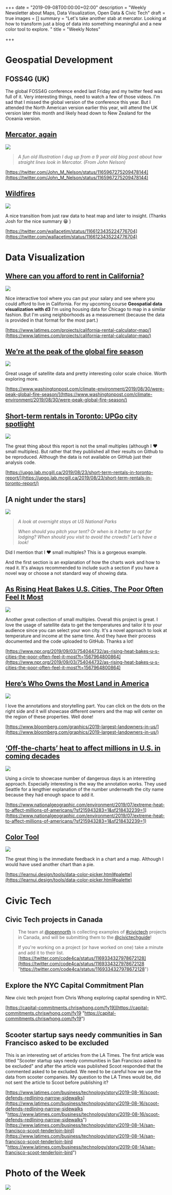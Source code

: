 +++
date = "2019-09-08T00:00:00+02:00"
description = "Weekly Newsletter about Maps, Data Visualization, Open Data & Civic Tech"
draft = true
images = []
summary = "Let's take another stab at mercator. Looking at how to transform just a blog of data into something meaningful and a new color tool to explore. "
title = "Weekly Notes"

+++
# Geospatial Development

## FOSS4G (UK)

The global FOSS4G conference ended last Friday and my twitter feed was full of it. Very interesting things, need to watch a few of those videos. I'm sad that I missed the global version of the conference this year. But I attended the North American version earlier this year, will attend the UK version later this month and likely head down to New Zealand for the Oceania version.

## [Mercator, again](https://twitter.com/John_M_Nelson/status/1165967275209478144)

![](https://res.cloudinary.com/civicvision/image/upload/f_auto,q_auto,w_auto,dpr_auto,c_limit/milafrerichs.com/newsletter/data-viz/mercator-line.png)

> _A fun old Illustration I dug up from a 9 year old blog post about how straight lines look in Mercator. (From John Nelson)_

[https://twitter.com/John_M_Nelson/status/1165967275209478144](https://twitter.com/John_M_Nelson/status/1165967275209478144)

## [Wildfires](https://twitter.com/wallacetim/status/1166123435224776704)

![](https://res.cloudinary.com/civicvision/image/upload/f_auto,q_auto,w_auto,dpr_auto,c_limit/milafrerichs.com/newsletter/data-viz/wildfires-amazonas.gif)

A nice transition from just raw data to heat map and later to insight. (Thanks Josh for the nice summary 😁 )

[https://twitter.com/wallacetim/status/1166123435224776704](https://twitter.com/wallacetim/status/1166123435224776704)

# Data Visualization

## [Where can you afford to rent in California?]((https://www.latimes.com/projects/california-rental-calculator-map/))

![](https://res.cloudinary.com/civicvision/image/upload/f_auto,q_auto,w_auto,dpr_auto,c_limit/milafrerichs.com/newsletter/data-viz/rent-california-latimes.png)

Nice interactive tool where you can put your salary and see where you could afford to live in California. For my upcoming course **Geospatial data visualization with d3** I'm using housing data for Chicago to map in a similar fashion. But I'm using neighborhoods as a measurement (because the data is provided in that format for the most part.)

[https://www.latimes.com/projects/california-rental-calculator-map/](https://www.latimes.com/projects/california-rental-calculator-map/)

## [We’re at the peak of the global fire season](https://www.washingtonpost.com/climate-environment/2019/08/30/were-peak-global-fire-season/)

[![](https://res.cloudinary.com/civicvision/image/upload/f_auto,q_auto,w_auto,dpr_auto,c_limit/milafrerichs.com/newsletter/data-viz/fire-season-satellites.png)](https://www.washingtonpost.com/climate-environment/2019/08/30/were-peak-global-fire-season/)

Great usage of satellite data and pretty interesting color scale choice. Worth exploring more.

[https://www.washingtonpost.com/climate-environment/2019/08/30/were-peak-global-fire-season/](https://www.washingtonpost.com/climate-environment/2019/08/30/were-peak-global-fire-season/)

## [Short-term rentals in Toronto: UPGo city spotlight](https://upgo.lab.mcgill.ca/2019/08/23/short-term-rentals-in-toronto-report/)

[![](https://res.cloudinary.com/civicvision/image/upload/f_auto,q_auto,w_auto,dpr_auto,c_limit/milafrerichs.com/newsletter/data-viz/str-toronto.png)](https://upgo.lab.mcgill.ca/2019/08/23/short-term-rentals-in-toronto-report/)

The great thing about this report is not the small multiples (although I ❤️  small multiples). But rather that they published all their results on Github to be reproduced. Although the data is not available on GitHub just their analysis code.

[https://upgo.lab.mcgill.ca/2019/08/23/short-term-rentals-in-toronto-report/](https://upgo.lab.mcgill.ca/2019/08/23/short-term-rentals-in-toronto-report/)

## \[A night under the stars\]

![](https://res.cloudinary.com/civicvision/image/upload/f_auto,q_auto,w_auto,dpr_auto,c_limit/milafrerichs.com/newsletter/data-viz/night-under-stars.png)

> _A look at overnight stays at US National Parks_
>
> _When should you pitch your tent? Or when is it better to opt for lodging? When should you visit to avoid the crowds? Let’s have a look!_

Did I mention that I ❤️ small multiples? This is a gorgeous example.

And the first section is an explanation of how the charts work and how to read it. It's always recommended to include such a section if you have a novel way or choose a not standard way of showing data.

## [As Rising Heat Bakes U.S. Cities, The Poor Often Feel It Most](https://www.npr.org/2019/09/03/754044732/as-rising-heat-bakes-u-s-cities-the-poor-often-feel-it-most?t=1567964800864)

[![](https://res.cloudinary.com/civicvision/image/upload/f_auto,q_auto,w_auto,dpr_auto,c_limit/milafrerichs.com/newsletter/data-viz/npr-heat-income.png)](https://www.npr.org/2019/09/03/754044732/as-rising-heat-bakes-u-s-cities-the-poor-often-feel-it-most?t=1567964800864)

Another great collection of small multiples. Overall this project is great. I love the usage of satellite data to get the temperatures and tailor it to your audience since you can select your won city. It's a novel approach to look at temperature and income at the same time. And they have their process documented and the code uploaded to GitHub. Thanks a lot! 

[https://www.npr.org/2019/09/03/754044732/as-rising-heat-bakes-u-s-cities-the-poor-often-feel-it-most?t=1567964800864](https://www.npr.org/2019/09/03/754044732/as-rising-heat-bakes-u-s-cities-the-poor-often-feel-it-most?t=1567964800864)

## [Here’s Who Owns the Most Land in America](https://www.bloomberg.com/graphics/2019-largest-landowners-in-us/)

[![](https://res.cloudinary.com/civicvision/image/upload/f_auto,q_auto,w_auto,dpr_auto,c_limit/milafrerichs.com/newsletter/data-viz/bloomberg-who-owns-land.png)](https://www.bloomberg.com/graphics/2019-largest-landowners-in-us/)

I love the annotations and storytelling part. You can click on the dots on the right side and it will showcase different owners and the map will center on the region of these properties. Well done! 

[https://www.bloomberg.com/graphics/2019-largest-landowners-in-us/](https://www.bloomberg.com/graphics/2019-largest-landowners-in-us/)

## [‘Off-the-charts’ heat to affect millions in U.S. in coming decades](https://www.nationalgeographic.com/environment/2019/07/extreme-heat-to-affect-millions-of-americans/?sf215943283=1&sf218432239=1)

[![](https://res.cloudinary.com/civicvision/image/upload/f_auto,q_auto,w_auto,dpr_auto,c_limit/milafrerichs.com/newsletter/data-viz/off-the-charts-heat.png)](https://www.nationalgeographic.com/environment/2019/07/extreme-heat-to-affect-millions-of-americans/?sf215943283=1&sf218432239=1)

Using a circle to showcase number of dangerous days is an interesting approach. Especially interesting is the way the annotation works. They used Seattle for a lengthier explanation of the number underneath the city name because they had enough space to add it. 

[https://www.nationalgeographic.com/environment/2019/07/extreme-heat-to-affect-millions-of-americans/?sf215943283=1&sf218432239=1](https://www.nationalgeographic.com/environment/2019/07/extreme-heat-to-affect-millions-of-americans/?sf215943283=1&sf218432239=1)

## [Color Tool](https://learnui.design/tools/data-color-picker.html#palette)

[![](https://res.cloudinary.com/civicvision/image/upload/f_auto,q_auto,w_auto,dpr_auto,c_limit/milafrerichs.com/newsletter/data-viz/color-tool.png)](https://learnui.design/tools/data-color-picker.html#palette)

The great thing is the immediate feedback in a chart and a map. Although I would have used another chart than a pie.

[https://learnui.design/tools/data-color-picker.html#palette](https://learnui.design/tools/data-color-picker.html#palette)

# Civic Tech

## Civic Tech projects in Canada

> The team at [@opennorth](https://twitter.com/opennorth) is collecting examples of [#civictech](https://twitter.com/hashtag/civictech?src=hash) projects in Canada, and will be submitting them to the [@civictechguide](https://twitter.com/civictechguide)!
>
> If you're working on a project (or have worked on one) take a minute and add it to their list.  
> [https://twitter.com/code4ca/status/1169334327978672128](https://twitter.com/code4ca/status/1169334327978672128 "https://twitter.com/code4ca/status/1169334327978672128")

## Explore the NYC Capital Commitment Plan

New civic tech project from Chris Whong exploring capital spending in NYC.

[https://capital-commitments.chriswhong.com/fy19](https://capital-commitments.chriswhong.com/fy19 "https://capital-commitments.chriswhong.com/fy19")

## Scooter startup says needy communities in San Francisco asked to be excluded

This is an interesting set of articles from the LA Times. The first article was titled "Scooter startup says needy communities in San Francisco asked to be excluded" and after the article was published Scoot responded that the commented asked to be excluded. We need to be careful how we use the data from scooter companies. My question to the LA Times would be, did not sent the article to Scoot before publishing it?

[https://www.latimes.com/business/technology/story/2019-08-16/scoot-defends-redlining-narrow-sidewalks](https://www.latimes.com/business/technology/story/2019-08-16/scoot-defends-redlining-narrow-sidewalks "https://www.latimes.com/business/technology/story/2019-08-16/scoot-defends-redlining-narrow-sidewalks")  
[https://www.latimes.com/business/technology/story/2019-08-14/san-francisco-scoot-tenderloin-bird](https://www.latimes.com/business/technology/story/2019-08-14/san-francisco-scoot-tenderloin-bird "https://www.latimes.com/business/technology/story/2019-08-14/san-francisco-scoot-tenderloin-bird")

# Photo of the Week

![](https://res.cloudinary.com/civicvision/image/upload/f_auto,q_auto,w_auto,dpr_auto,c_limit/milafrerichs.com/newsletter/photo_of_the_week/IMG_5550.jpg)

<div class="rm-area-end-of-content"></div>